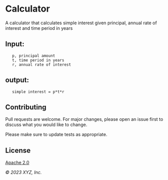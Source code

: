 # Calculator

A calculator that calculates simple interest given principal, annual rate of interest and time period in years

## Input:

```text
   p, principal amount
   t, time period in years
   r, annual rate of interest
```

## output:

```text
   simple interest = p*t*r
```

## Contributing

Pull requests are welcome. For major changes, please open an issue first
to discuss what you would like to change.

Please make sure to update tests as appropriate.

## License
[Apache 2.0](https://www.apache.org/licenses/LICENSE-2.0)

_© 2023 XYZ, Inc._